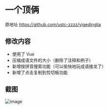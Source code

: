 # 一个顶俩
原地址 https://github.com/ustc-zzzz/yigedinglia

## 修改内容
- 使用了 Vue
- 压缩成语文件的大小（删除了注释和例子）
- 新增按拼音搜索功能（可以愉快地玩成语接龙了）
- 新增了点击复制到剪切板功能

## 截图
![image](https://user-images.githubusercontent.com/20026798/62816354-4d4e3d00-bb58-11e9-9954-2cda022e10f6.png)
